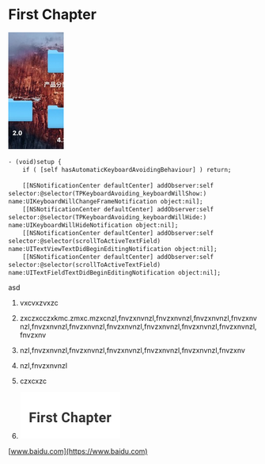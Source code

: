 # First Chapter

![](/assets/屏幕快照%202017-02-28%20下午2.53.57.jpg)

```
- (void)setup {
    if ( [self hasAutomaticKeyboardAvoidingBehaviour] ) return;

    [[NSNotificationCenter defaultCenter] addObserver:self selector:@selector(TPKeyboardAvoiding_keyboardWillShow:) name:UIKeyboardWillChangeFrameNotification object:nil];
    [[NSNotificationCenter defaultCenter] addObserver:self selector:@selector(TPKeyboardAvoiding_keyboardWillHide:) name:UIKeyboardWillHideNotification object:nil];
    [[NSNotificationCenter defaultCenter] addObserver:self selector:@selector(scrollToActiveTextField) name:UITextViewTextDidBeginEditingNotification object:nil];
    [[NSNotificationCenter defaultCenter] addObserver:self selector:@selector(scrollToActiveTextField) name:UITextFieldTextDidBeginEditingNotification object:nil];
```

asd

1. vxcvxzvxzc
2. zxczxcczxkmc.zmxc.mzxcnzl,fnvzxnvnzl,fnvzxnvnzl,fnvzxnvnzl,fnvzxnvnzl,fnvzxnvnzl,fnvzxnvnzl,fnvzxnvnzl,fnvzxnvnzl,fnvzxnvnzl,fnvzxnvnzl,fnvzxnv
3. nzl,fnvzxnvnzl,fnvzxnvnzl,fnvzxnvnzl,fnvzxnvnzl,fnvzxnvnzl,fnvzxnv
4. nzl,fnvzxnvnzl

5. czxcxzc

6. ![](/assets/屏幕快照%202017-02-28%20下午2.46.40.jpg)

[www.baidu.com](https://www.baidu.com)

